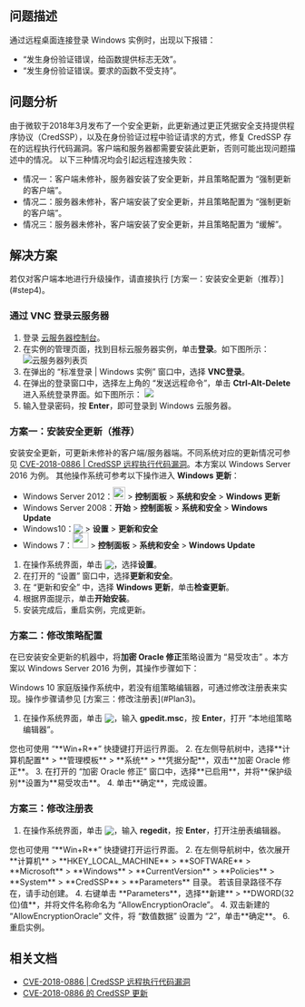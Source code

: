 ## 问题描述

通过远程桌面连接登录 Windows 实例时，出现以下报错：
- “发生身份验证错误，给函数提供标志无效”。
- “发生身份验证错误。要求的函数不受支持”。

## 问题分析

由于微软于2018年3月发布了一个安全更新，此更新通过更正凭据安全支持提供程序协议（CredSSP），以及在身份验证过程中验证请求的方式，修复 CredSSP 存在的远程执行代码漏洞。客户端和服务器都需要安装此更新，否则可能出现问题描述中的情况。
以下三种情况均会引起远程连接失败：

- 情况一：客户端未修补，服务器安装了安全更新，并且策略配置为 “强制更新的客户端”。
- 情况二：服务器未修补，客户端安装了安全更新，并且策略配置为 “强制更新的客户端”。
- 情况三：服务器未修补，客户端安装了安全更新，并且策略配置为 “缓解”。

## 解决方案



<dx-alert infotype="explain" title="">
若仅对客户端本地进行升级操作，请直接执行 [方案一：安装安全更新（推荐）](#step4)。
</dx-alert>


### 通过 VNC 登录云服务器

1. 登录 [云服务器控制台](https://console.cloud.tencent.com/cvm/index)。
2. 在实例的管理页面，找到目标云服务器实例，单击**登录**。如下图所示：
![云服务器列表页](https://main.qcloudimg.com/raw/d9ccf04da21f4ac86d624742c87d5628.png)
3. 在弹出的 “标准登录 | Windows 实例” 窗口中，选择 **VNC登录**。
4. 在弹出的登录窗口中，选择左上角的 “发送远程命令”，单击 **Ctrl-Alt-Delete** 进入系统登录界面。如下图所示：
![](https://main.qcloudimg.com/raw/5064251ea86085326e86884a1c13ef6b.png)
5. 输入登录密码，按 **Enter**，即可登录到 Windows 云服务器。


### 方案一：安装安全更新（推荐）[](id:step4)

安装安全更新，可更新未修补的客户端/服务器端。不同系统对应的更新情况可参见 [CVE-2018-0886 | CredSSP 远程执行代码漏洞](https://portal.msrc.microsoft.com/zh-cn/security-guidance/advisory/CVE-2018-0886)。本方案以 Windows Server 2016 为例。
其他操作系统可参考以下操作进入 **Windows 更新**：

- Windows Server 2012：<img src="https://main.qcloudimg.com/raw/87d894e564b7e837d9f478298cf2e292.png" style="margin:-3px 0px;width: 22px;"></img> > **控制面板** > **系统和安全** > **Windows 更新**
- Windows Server 2008：**开始** > **控制面板** > **系统和安全** > **Windows Update**
- Windows10：<img src="https://main.qcloudimg.com/raw/6e36af2ceb4604b81de13cb42f30e859.png" style="margin:-3px 0px;"></img> > **设置** > **更新和安全**
- Windows 7：<img src="https://main.qcloudimg.com/raw/370daffec54024ee262d1e5dbcd4bde2.png" style="margin:-3px 0px;width: 28px;"></img> > **控制面板** > **系统和安全** > **Windows Update**


1. 在操作系统界面，单击 <img src="https://main.qcloudimg.com/raw/6e36af2ceb4604b81de13cb42f30e859.png" style="margin:-3px 0px;"></img>，选择**设置**。
2. 在打开的 “设置” 窗口中，选择**更新和安全**。
3. 在 “更新和安全” 中，选择 **Windows 更新**，单击**检查更新**。
4. 根据界面提示，单击**开始安装**。
5. 安装完成后，重启实例，完成更新。

### 方案二：修改策略配置

在已安装安全更新的机器中，将**加密 Oracle 修正**策略设置为 “易受攻击” 。本方案以 Windows Server 2016 为例，其操作步骤如下：


<dx-alert infotype="notice" title="">
Windows 10 家庭版操作系统中，若没有组策略编辑器，可通过修改注册表来实现。操作步骤请参见 [方案三：修改注册表](#Plan3)。
</dx-alert>


1. 在操作系统界面，单击 <img src="https://main.qcloudimg.com/raw/330624bafb194914948c8ebd9e47334d.png" style="margin:-3px 0px;"></img>，输入 **gpedit.msc**，按 **Enter**，打开 “本地组策略编辑器”。
<dx-alert infotype="explain" title="">
您也可使用 “**Win+R**” 快捷键打开运行界面。
</dx-alert>
2. 在左侧导航树中，选择**计算机配置** > **管理模板** > **系统** > **凭据分配**，双击**加密 Oracle 修正**。
3. 在打开的 “加密 Oracle 修正” 窗口中，选择**已启用**，并将**保护级别**设置为**易受攻击**。
4. 单击**确定**，完成设置。


### 方案三：修改注册表[](id:Plan3)

1. 在操作系统界面，单击 <img src="https://main.qcloudimg.com/raw/330624bafb194914948c8ebd9e47334d.png" style="margin:-3px 0px;"></img>，输入 **regedit**，按 **Enter**，打开注册表编辑器。
<dx-alert infotype="explain" title="">
您也可使用 “**Win+R**” 快捷键打开运行界面。
</dx-alert>
2. 在左侧导航树中，依次展开**计算机** > **HKEY_LOCAL_MACHINE** > **SOFTWARE** > **Microsoft** > **Windows** > **CurrentVersion** > **Policies** > **System** > **CredSSP** > **Parameters** 目录。
<dx-alert infotype="explain" title="">
若该目录路径不存在，请手动创建。
</dx-alert>
4. 右键单击 **Parameters**，选择**新建** > **DWORD(32位)值**，并将文件名称命名为 “AllowEncryptionOracle”。
4. 双击新建的 “AllowEncryptionOracle” 文件，将 “数值数据” 设置为 “2”，单击**确定**。
6. 重启实例。

## 相关文档

- [CVE-2018-0886 | CredSSP 远程执行代码漏洞](https://portal.msrc.microsoft.com/zh-cn/security-guidance/advisory/CVE-2018-0886)
- [CVE-2018-0886 的 CredSSP 更新](https://support.microsoft.com/zh-cn/help/4093492/credssp-updates-for-cve-2018-0886-march-13-2018)

